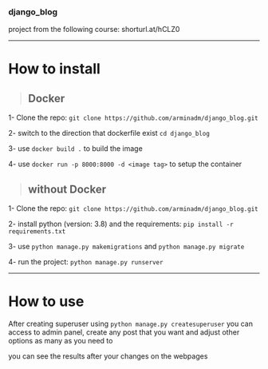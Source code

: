 ### django_blog
project from the following course: shorturl.at/hCLZ0
___
# How to install
> ## Docker
1- Clone the repo: `git clone https://github.com/arminadm/django_blog.git`

2- switch to the direction that dockerfile exist `cd django_blog`

3- use `docker build .` to build the image

4- use `docker run -p 8000:8000 -d <image tag>` to setup the container

> ## without Docker
1- Clone the repo: `git clone https://github.com/arminadm/django_blog.git`

2- install python (version: 3.8) and the requirements: `pip install -r requirements.txt`

3- use `python manage.py makemigrations` and `python manage.py migrate`

4- run the project: `python manage.py runserver`
___
# How to use
After creating superuser using `python manage.py createsuperuser` you can access to admin panel, create any post that you want and adjust other options as many as you need to

you can see the results after your changes on the webpages
